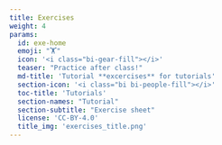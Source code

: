```yaml
---
title: Exercises
weight: 4
params: 
  id: exe-home
  emoji: "🏋️"
  icon: '<i class="bi-gear-fill"></i>'
  teaser: "Practice after class!"
  md-title: 'Tutorial **excercises** for tutorials'
  section-icon: '<i class="bi bi-people-fill"></i>'
  toc-title: 'Tutorials'
  section-names: "Tutorial"
  section-subtitle: "Exercise sheet"
  license: 'CC-BY-4.0'
  title_img: 'exercises_title.png'
---
```

